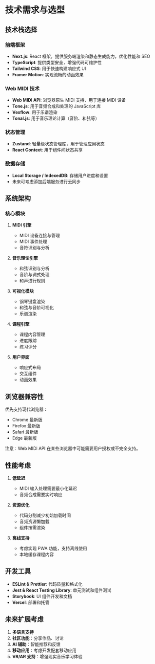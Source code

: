 # 技术需求与选型

## 技术栈选择

### 前端框架
- **Next.js**: React 框架，提供服务端渲染和静态生成能力，优化性能和 SEO
- **TypeScript**: 提供类型安全，增强代码可维护性
- **Tailwind CSS**: 用于快速构建响应式 UI
- **Framer Motion**: 实现流畅的动画效果

### Web MIDI 技术
- **Web MIDI API**: 浏览器原生 MIDI 支持，用于连接 MIDI 设备
- **Tone.js**: 用于音频合成和处理的 JavaScript 库
- **Vexflow**: 用于乐谱渲染
- **Tonal.js**: 用于音乐理论计算（音阶、和弦等）

### 状态管理
- **Zustand**: 轻量级状态管理库，用于管理应用状态
- **React Context**: 用于组件间状态共享

### 数据存储
- **Local Storage / IndexedDB**: 存储用户进度和设置
- 未来可考虑添加后端服务进行云同步

## 系统架构

### 核心模块
1. **MIDI 引擎**
   - MIDI 设备连接与管理
   - MIDI 事件处理
   - 音符识别与分析

2. **音乐理论引擎**
   - 和弦识别与分析
   - 音阶与调式处理
   - 和声进行规则

3. **可视化模块**
   - 钢琴键盘渲染
   - 和弦与音阶可视化
   - 乐谱渲染

4. **课程引擎**
   - 课程内容管理
   - 进度跟踪
   - 练习评分

5. **用户界面**
   - 响应式布局
   - 交互组件
   - 动画效果

## 浏览器兼容性

优先支持现代浏览器：
- Chrome 最新版
- Firefox 最新版
- Safari 最新版
- Edge 最新版

注意：Web MIDI API 在某些浏览器中可能需要用户授权或不完全支持。

## 性能考虑

1. **低延迟**
   - MIDI 输入处理需要最小化延迟
   - 音频合成需要实时响应

2. **资源优化**
   - 代码分割减少初始加载时间
   - 音频资源懒加载
   - 组件按需渲染

3. **离线支持**
   - 考虑实现 PWA 功能，支持离线使用
   - 本地缓存课程内容

## 开发工具

- **ESLint & Prettier**: 代码质量和格式化
- **Jest & React Testing Library**: 单元测试和组件测试
- **Storybook**: UI 组件开发和文档
- **Vercel**: 部署和托管

## 未来扩展考虑

1. **多语言支持**
2. **社区功能**：分享作品、讨论
3. **AI 辅助**：智能推荐和反馈
4. **移动应用**：考虑开发配套移动应用
5. **VR/AR 支持**：增强现实音乐学习体验 